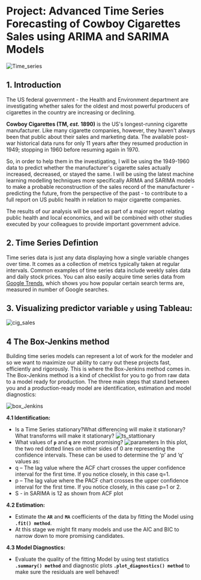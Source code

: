 # Project: Advanced Time Series Forecasting of Cowboy Cigarettes Sales using ARIMA and SARIMA Models

![Time_series](https://user-images.githubusercontent.com/67468718/110270113-fd289e00-7f79-11eb-80aa-13e656231036.JPG)

## 1. Introduction

The US federal government - the Health and Environment department are investigating whether sales for the oldest and most powerful producers of cigarettes in the country are increasing or declining. 

**Cowboy Cigarettes (TM, *est.* 1890)** is the US's longest-running cigarette manufacturer. Like many cigarette companies, however, they haven't always been that public about their sales and marketing data. The available post-war historical data runs for only 11 years after they resumed production in 1949; stopping in 1960 before resuming again in 1970. 

So, in order to help them in the investigating, I will be using the 1949-1960 data to predict whether the manufacturer's cigarette sales actually increased, decreased, or stayed the same. I will be using the latest machine learning modelling techniques more specifically ARIMA and SARIMA models to make a probable reconstruction of the sales record of the manufacturer - predicting the future, from the perspective of the past - to contribute to a full report on US public health in relation to major cigarette companies. 

The results of our analysis will be used as part of a major report relating public health and local economics, and will be combined with other studies executed by your colleagues to provide important government advice.  

## 2. Time Series Defintion

Time series data is just any data displaying how a single variable changes over time. It comes as a collection of metrics typically taken at regular intervals. Common examples of time series data include weekly sales data and daily stock prices. You can also easily acquire time series data from [Google Trends](https://trends.google.com/trends/?geo=US), which shows you how popular certain search terms are, measured in number of Google searches. 

## 3. Visualizing predictor variable <code>**y**</code> using **Tableau**:


![cig_sales](https://user-images.githubusercontent.com/67468718/110266605-0104f200-7f73-11eb-9503-4f649935cdef.JPG)

## 4 The Box-Jenkins method

Building time series models can represent a lot of work for the modeler and so we want to maximize our ability to carry out these projects fast, efficiently and rigorously. This is where the Box-Jenkins method comes in. The Box-Jenkins method is a kind of checklist for you to go from raw data to a model ready for production. The three main steps that stand between you and a production-ready model are identification, estimation and model diagnostics:

![box_Jenkins](https://user-images.githubusercontent.com/67468718/110121273-0a277080-7d73-11eb-8315-f8b8eca62ad5.JPG)

**4.1 Identification:**
  * Is a Time Series stationary?What differencing will make it stationary?What transforms will make it stationary?
  ![ts_stattionary](https://user-images.githubusercontent.com/67468718/110271196-60b3cb00-7f7c-11eb-87e8-14a6e184564f.JPG)
  * What values of <code>**p**</code> and <code>**q**</code> are most promising?
  ![parameters](https://user-images.githubusercontent.com/67468718/110271205-61e4f800-7f7c-11eb-996d-3e518be84bda.JPG)
  In this plot, the two red dotted lines on either sides of 0 are representing the confidence intervals. These can be used to determine the ‘p’ and ‘q’ values as:
   * q – The lag value where the ACF chart crosses the upper confidence interval for the first time. If you notice closely, in this case q=1.
   * p – The lag value where the PACF chart crosses the upper confidence interval for the first time. If you notice closely, in this case p=1 or 2.
   * S - in SARIMA is 12 as shown from ACF plot
   
**4.2 Estimation:**
 * Estimate the <code>**AR**</code> and <code>**MA**</code> coefficients of the data by fitting the Model using <code>**.fit() method**</code>.
 * At this stage we might fit many models and use the AIC and BIC to narrow down to more promising candidates.
 
**4.3 Model Diagnostics:** 
 * Evaluate the quality of the fitting Model by using test statistics <code>**.summary() method**</code> and diagnostic plots <code>**.plot_diagnostics() method**</code> to make sure the residuals are well behaved!
 

